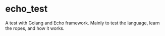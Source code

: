 # echo_test

A test with Golang and Echo framework. Mainly to test the language, learn the ropes, and how it works.
